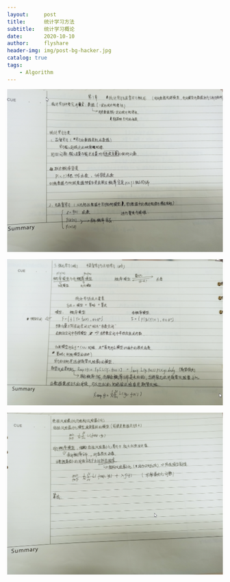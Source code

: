 ```yaml
---
layout:     post
title:      统计学习方法
subtitle:   统计学习概论
date:       2020-10-10
author:     flyshare
header-img: img/post-bg-hacker.jpg
catalog: true
tags:
    - Algorithm
---
```


<p align='center'>
      <img src="/img/stata-outline1.png">
</p>

<p align='center'>
      <img src="/img/stata-outline2.png">
</p>

<p align='center'>
      <img src="/img/stata-outline3.png">
</p>


